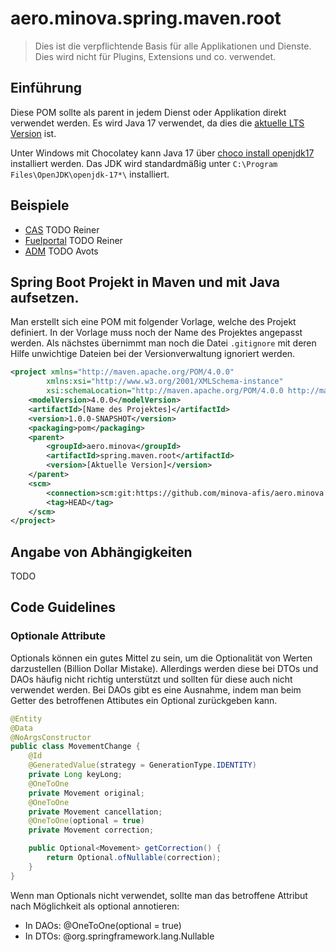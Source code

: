 # aero.minova.spring.maven.root

> Dies ist die verpflichtende Basis für alle Applikationen und Dienste.
> Dies wird nicht für Plugins, Extensions und co. verwendet.

## Einführung
Diese POM sollte als parent in jedem Dienst oder Applikation direkt verwendet werden.
Es wird Java 17 verwendet,
da dies die [aktuelle LTS Version](https://en.wikipedia.org/wiki/Java_version_history) ist.

Unter Windows mit Chocolatey kann Java 17 über [choco install openjdk17](https://chocolatey.org/packages/openjdk17) installiert werden.
Das JDK wird standardmäßig unter `C:\Program Files\OpenJDK\openjdk-17*\` installiert.

## Beispiele

* [CAS](https://github.com/minova-afis/aero.minova.cas) TODO Reiner
* [Fuelportal](https://github.com/minova-afis/aero.minova.afis.fuelportal) TODO Reiner
* [ADM](https://github.com/minova-afis/aero.minova.afis.dispatch.manager) TODO Avots

## Spring Boot Projekt in Maven und mit Java aufsetzen.

Man erstellt sich eine POM mit folgender Vorlage, welche des Projekt definiert.
In der Vorlage muss noch der Name des Projektes angepasst werden.
Als nächstes übernimmt man noch die Datei `.gitignore` mit deren Hilfe unwichtige Dateien
bei der Versionverwaltung ignoriert werden.

```xml
<project xmlns="http://maven.apache.org/POM/4.0.0"
		xmlns:xsi="http://www.w3.org/2001/XMLSchema-instance"
		xsi:schemaLocation="http://maven.apache.org/POM/4.0.0 http://maven.apache.org/xsd/maven-4.0.0.xsd">
	<modelVersion>4.0.0</modelVersion>
	<artifactId>[Name des Projektes]</artifactId>
	<version>1.0.0-SNAPSHOT</version>
	<packaging>pom</packaging>
	<parent>
		<groupId>aero.minova</groupId>
		<artifactId>spring.maven.root</artifactId>
		<version>[Aktuelle Version]</version>
	</parent>
	<scm>
		<connection>scm:git:https://github.com/minova-afis/aero.minova.[Name des Projektes].git</connection>
		<tag>HEAD</tag>
	</scm>
</project>
```

## Angabe von Abhängigkeiten

TODO

## Code Guidelines

### Optionale Attribute

Optionals können ein gutes Mittel zu sein, um die Optionalität von Werten darzustellen (Billion Dollar Mistake).
Allerdings werden diese bei DTOs und DAOs häufig nicht richtig unterstützt und sollten für diese auch nicht verwendet werden.
Bei DAOs gibt es eine Ausnahme, indem man beim Getter des betroffenen Attibutes ein Optional zurückgeben kann.

```java
@Entity
@Data
@NoArgsConstructor
public class MovementChange {
	@Id
	@GeneratedValue(strategy = GenerationType.IDENTITY)
	private Long keyLong;
	@OneToOne
	private Movement original;
	@OneToOne
	private Movement cancellation;
	@OneToOne(optional = true)
	private Movement correction;

	public Optional<Movement> getCorrection() {
		return Optional.ofNullable(correction);
	}
}
```

Wenn man Optionals nicht verwendet, sollte man das betroffene Attribut nach Möglichkeit als optional annotieren:
* In DAOs: @OneToOne(optional = true)
* In DTOs: @org.springframework.lang.Nullable


